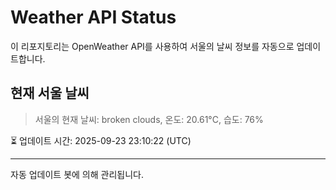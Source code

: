 
# Weather API Status

이 리포지토리는 OpenWeather API를 사용하여 서울의 날씨 정보를 자동으로 업데이트합니다.

## 현재 서울 날씨
> 서울의 현재 날씨: broken clouds, 온도: 20.61°C, 습도: 76%

⏳ 업데이트 시간: 2025-09-23 23:10:22 (UTC)

---
자동 업데이트 봇에 의해 관리됩니다.
